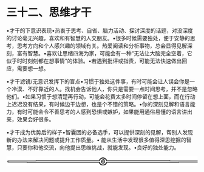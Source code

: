 # 三十二、思维才干

•才干的下意识表现•热衷于思考、自省、脑力活动、探讨深度的话题，对没深度的讨论毫无兴趣，喜欢和有智慧的人交朋友。•很多时候需要独处，便于安静的思考，思考方向和个人感兴趣的领域有关。热爱阅读和分析事物，总会显得见解深刻，富有智慧。•喜欢让思绪四海为家，可能会有一种“无法让大脑完全空着，它似乎时时刻刻都在想事情”的体验。•若遇到批评或指责，可能无法快速做出回应，需要想一想。

•才干滤镜/无意识发挥下的盲点•习惯于独处这件事，有时可能会让人误会你是一个冷漠、不好靠近的人。找机会告诉他人，你只是需要一点时间思考，并不是忽略他们。•如果习惯于想清楚再行动，可能会花费太多时间停留在想上面，而在行动上迟迟没有结果，有时候边干边想，也是个不错的策略。•你的深刻见解和语言能力，有时可能会令不善思考的人感到恐惧或嫉妒，如果能用通俗易懂的语言讲出来，效果会好很多。

•才干成为优势后的样子•智囊团的必备选手，可以提供深刻的见解，帮别人发现新的办法来解决问题或提升工作质量。• 能从生活中发现很多值得深思挖掘的智慧，只要你和他交流，向他提出思维挑战，就能发现。•良好的独处能力。

![](img/6c7de331872a8117bb5e80b7aec8953a.png)